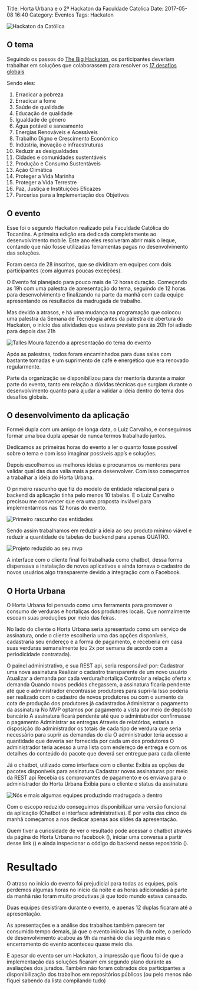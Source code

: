 Title: Horta Urbana e o 2ª Hackaton da Faculdade Catolica
Date: 2017-05-08 16:40
Category: Eventos
Tags: Hackaton


![Hackaton da Católica](https://cloud.githubusercontent.com/assets/5393392/25824280/2998a160-3415-11e7-8f32-7a7060723994.png)

## O tema

Seguindo os passos do [The Big Hackaton](http://www.br.undp.org/content/brazil/pt/home/presscenter/articles/2017/02/01/the-big-hackathon-ter-o-desafio-de-apresentar-solu-es-tecnol-gicas-aos-ods.html), os participantes deveriam trabalhar em soluções que colaborassem para resolver os [17 desafios globais](http://www.globalgoals.org/pt/)

Sendo eles:

1. Erradicar a pobreza
2. Erradicar a fome
3. Saúde de qualidade
4. Educação de qualidade
5. Igualdade de género
6. Água potável e saneamento
7. Energias Renováveis e Acessíveis
8. Trabalho Digno e Crescimento Económico
9. Indústria, inovação e infraestruturas
10. Reduzir as desigualdades
11. Cidades e comunidades sustentáveis
12. Produção e Consumo Sustentáveis
13. Ação Climática
14. Proteger a Vida Marinha
15. Proteger a Vida Terrestre
16. Paz, Justiça e Instituições Eficazes
17. Parcerias para a Implementação dos Objetivos


## O evento

Esse foi o segundo Hackaton realizado pela Faculdade Católica do Tocantins. A primeira edição era dedicada completamente ao desenvolvimento mobile.
Este ano eles resolveram abrir mais o leque, contando que não fosse utilizadas ferramentas pagas no desenvolvimento das soluções.

Foram cerca de 28 inscritos, que se dividiram em equipes com dois participantes (com algumas poucas exceções).

O Evento foi planejado para pouco mais de 12 horas duração. Começando as 19h com uma palestra de apresentação do tema, seguindo de 12 horas para desenvolvimento e finalizando na parte da manhã com cada equipe apresentando os resultados da madrugada de trabalho.

Mas devido a atrasos, e há uma mudança na programação que colocou uma palestra da Semana de Tecnologia antes da palestra de abertura do Hackaton, o inicio das atividades que estava previsto para às 20h foi adiado para depois das 21h

![Talles Moura fazendo a apresentação do tema do evento](https://cloud.githubusercontent.com/assets/5393392/25823599/f946e56e-3412-11e7-82bc-3e306e25a0f7.jpg)

Após as palestras, todos foram encaminhados para duas salas com bastante tomadas e um suprimento de café e energético que era renovado regularmente.

Parte da organização se disponibilizou para dar mentoria durante a maior parte do evento, tanto em relação a dúvidas técnicas que surgiam durante o desenvolvimento quanto para ajudar a validar a ideia dentro do tema dos desafios globais.

## O desenvolvimento da aplicação

Formei dupla com um amigo de longa data, o Luiz Carvalho, e conseguimos formar uma boa dupla apesar de nunca termos trabalhado juntos.

Dedicamos as primeiras horas do evento a ler o quanto fosse possível sobre o tema e com isso imaginar possíveis app’s e soluções.

Depois escolhemos as melhores ideias e procuramos os mentores para validar qual das duas valia mais a pena desenvolver. Com isso começamos a trabalhar a ideia do Horta Urbana.

O primeiro rascunho que fiz do modelo de entidade relacional para o backend da aplicação tinha pelo menos 10 tabelas. E o Luiz Carvalho precisou me convencer que era uma proposta inviável para implementarmos nas 12 horas do evento.

![Primeiro rascunho das entidades](https://cloud.githubusercontent.com/assets/5393392/25823476/990036d8-3412-11e7-90ad-41208a8fc866.png)

Sendo assim trabalhamos em reduzir a ideia ao seu produto mínimo viável e reduzir a quantidade de tabelas do backend para apenas QUATRO.


![Projeto reduzido ao seu mvp](https://cloud.githubusercontent.com/assets/5393392/25823475/98fdabca-3412-11e7-80ef-67d640154431.png)

A interface com o cliente final foi trabalhada como chatbot, dessa forma dispensava a instalação de novos aplicativos e ainda tornava o cadastro de novos usuários algo transparente devido a integração com o Facebook.

## O Horta Urbana

O Horta Urbana foi pensado como uma ferramenta para promover o consumo de verduras e hortaliças dos produtores locais. Que normalmente escoam suas produções por meio das feiras. 

No lado do cliente o Horta Urbana seria apresentado como um serviço de assinatura, onde o cliente escolheria uma das opções disponíveis, cadastraria seu endereço e a forma de pagamento, e receberia em casa suas verduras semanalmente (ou 2x por semana de acordo com a periodicidade contratada).

O painel administrativo, e sua REST api, seria responsável por:
Cadastrar uma nova assinatura
Realizar o cadastro transparente de um novo usuário
Atualizar a demanda por cada verdura/hortaliça
Controlar a relação oferta x demanda
Quando novos pedidos chegassem, a assinatura ficaria pendente até que o administrador encontrasse produtores para supri-la
Isso poderia ser realizado com o cadastro de novos produtores ou com o aumento da cota de produção dos produtores já cadastrados
Administrar o pagamento da assinatura
No MVP optamos por pagamento a vista por meio de depósito bancário
A assinatura ficará pendente até que o administrador confirmasse o pagamento
Administrar as entregas
Através de relatórios, estaria a disposição do administrador os totais de cada tipo de verdura que seria necessário para suprir as demandas do dia
O administrador teria acesso a quantidade que deveria ser fornecida por cada um dos produtores
O administrador teria acesso a uma lista com endereço de entrega e com os detalhes do conteúdo do pacote que deverá ser entregue para cada cliente

Já o chatbot, utilizado como interface com o cliente:
Exibia as opções de pacotes disponíveis para assinatura
Cadastrar  novas assinaturas por meio da REST api
Recebia os comprovantes de pagamento e os enviava para o administrador do Horta Urbana
Exibia para o cliente o status da assinatura

![Nós e mais algumas equipes produzindo madrugada a dentro](https://cloud.githubusercontent.com/assets/5393392/25823625/0a2ec4e6-3413-11e7-9a19-cc33fe9c357d.jpg)

Com o escopo reduzido conseguimos disponibilizar uma versão funcional da aplicação (Chatbot e interface administrativa). E por volta das cinco da manhã começamos a nos dedicar apenas aos slides da apresentação.

Quem tiver a curiosidade de ver o resultado pode acessar o chatbot através da página do Horta Urbana no facebook (), iniciar uma conversa a partir desse link () e ainda inspecionar o código do backend nesse repositório ().

# Resultado

O atraso no início do evento foi prejudicial para todas as equipes, pois perdemos algumas horas no início da noite e as horas adicionadas à parte da manhã não foram muito produtivas já que todo mundo estava cansado.

Duas equipes desistiram durante o evento, e apenas 12 duplas ficaram até a apresentação.

As apresentações e a análise dos trabalhos também parecem ter consumido tempo demais, já que o evento iniciou às 19h da noite, o período de desenvolvimento acabou às 9h da manhã do dia seguinte mas o encerramento do evento aconteceu quase meio dia.

E apesar do evento ser um Hackaton, a impressão que ficou foi de que a implementação das soluções ficaram em segundo plano durante as avaliações dos jurados. Também não foram cobrados dos participantes a disponibilização dos trabalhos em repositórios públicos (ou pelo menos não fiquei sabendo da lista compilando tudo)
